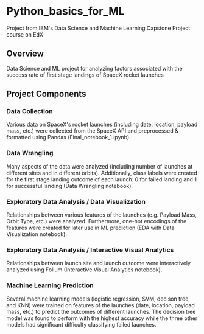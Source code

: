# Python_basics_for_ML

Project from IBM's Data Science and Machine Learning Capstone Project course on EdX

## Overview

Data Science and ML project for analyzing factors associated with the success rate of first stage landings of SpaceX rocket launches

## Project Components

### Data Collection

Various data on SpaceX's rocket launches (including date, location, payload mass, etc.) were collected from the SpaceX API and preprocessed & formatted using Pandas (Final_notebook_1.ipynb).

### Data Wrangling

Many aspects of the data were analyzed (including number of launches at different sites and in different orbits). Additionally, class labels were created for the first stage landing outcome of each launch: 0 for failed landing and 1 for successful landing (Data Wrangling notebook).

### Exploratory Data Analysis / Data Visualization

Relationships between various features of the launches (e.g. Payload Mass, Orbit Type, etc.) were analyzed. Furthermore, one-hot encodings of the features were created for later use in ML prediction (EDA with Data Visualization notebook).

### Exploratory Data Analysis / Interactive Visual Analytics

Relationships between launch site and launch outcome were interactively analyzed using Folium (Interactive Visual Analytics notebook).

### Machine Learning Prediction

Several machine learning models (logistic regression, SVM, decison tree, and KNN) were trained on features of the launches (date, location, payload mass, etc.) to predict the outcomes of different launches. The decision tree model was found to perform with the highest accuracy while the three other models had significant difficulty classifying failed launches.
